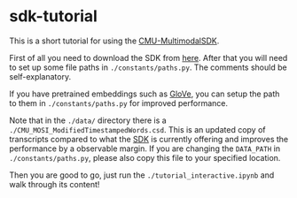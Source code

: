 # sdk-tutorial

This is a short tutorial for using the [CMU-MultimodalSDK](https://github.com/A2Zadeh/CMU-MultimodalSDK).

First of all you need to download the SDK from [here](https://github.com/A2Zadeh/CMU-MultimodalSDK).
After that you will need to set up some file paths in `./constants/paths.py`. The comments should be self-explanatory.

If you have pretrained embeddings such as [GloVe](https://nlp.stanford.edu/projects/glove/), you can setup the path to them in `./constants/paths.py` for improved performance.

Note that in the `./data/` directory there is a `./CMU_MOSI_ModifiedTimestampedWords.csd`. This is an updated copy of transcripts compared to what the [SDK](https://github.com/A2Zadeh/CMU-MultimodalSDK) is currently offering and improves the performance by a observable margin. If you are changing the `DATA_PATH` in `./constants/paths.py`, please also copy this file to your specified location.

Then you are good to go, just run the `./tutorial_interactive.ipynb` and walk through its content!
